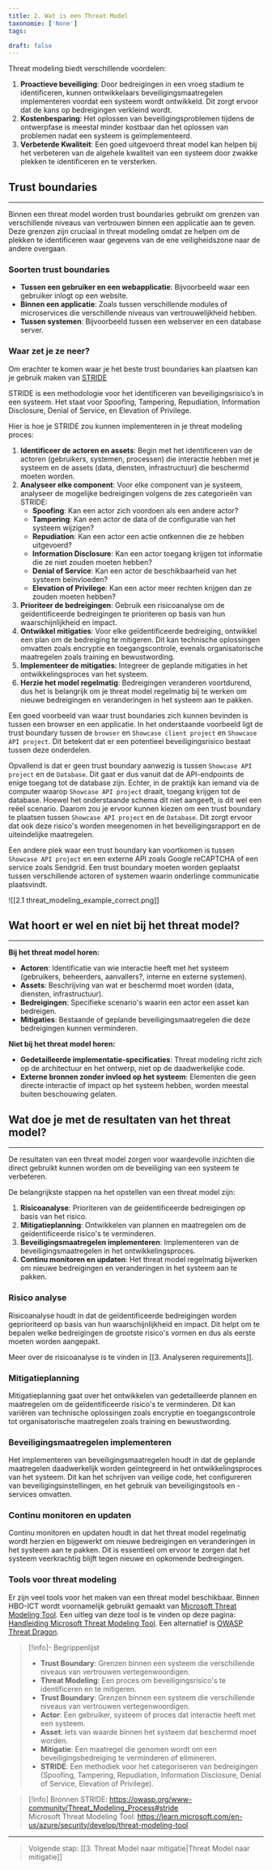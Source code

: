 ```yaml
---
title: 2. Wat is een Threat Model
taxonomie: ['None']
tags:

draft: false 
---
```


Threat modeling biedt verschillende voordelen:
1. **Proactieve beveiliging**: Door bedreigingen in een vroeg stadium te identificeren, kunnen ontwikkelaars beveiligingsmaatregelen implementeren voordat een systeem wordt ontwikkeld. Dit zorgt ervoor dat de kans op bedreigingen verkleind wordt.
2. **Kostenbesparing**: Het oplossen van beveiligingsproblemen tijdens de ontwerpfase is meestal minder kostbaar dan het oplossen van problemen nadat een systeem is geïmplementeerd.
3. **Verbeterde Kwaliteit**: Een goed uitgevoerd threat model kan helpen bij het verbeteren van de algehele kwaliteit van een systeem door zwakke plekken te identificeren en te versterken.
## Trust boundaries
---
Binnen een threat model worden trust boundaries gebruikt om grenzen van verschillende niveaus van vertrouwen binnen een applicatie aan te geven. Deze grenzen zijn cruciaal in threat modeling omdat ze helpen om de plekken te identificeren waar gegevens van de ene veiligheidszone naar de andere overgaan.
### Soorten trust boundaries
- **Tussen een gebruiker en een webapplicatie**: Bijvoorbeeld waar een gebruiker inlogt op een website.
- **Binnen een applicatie**: Zoals tussen verschillende modules of microservices die verschillende niveaus van vertrouwelijkheid hebben.
- **Tussen systemen**: Bijvoorbeeld tussen een webserver en een database server.
### Waar zet je ze neer?
Om erachter te komen waar je het beste trust boundaries kan plaatsen kan je gebruik maken van [STRIDE](https://owasp.org/www-community/Threat_Modeling_Process#stride) 

STRIDE is een methodologie voor het identificeren van beveiligingsrisico’s in een systeem. Het staat voor Spoofing, Tampering, Repudiation, Information Disclosure, Denial of Service, en Elevation of Privilege. 

Hier is hoe je STRIDE zou kunnen implementeren in je threat modeling proces:
1. **Identificeer de actoren en assets**: Begin met het identificeren van de actoren (gebruikers, systemen, processen) die interactie hebben met je systeem en de assets (data, diensten, infrastructuur) die beschermd moeten worden.
2. **Analyseer elke component**: Voor elke component van je systeem, analyseer de mogelijke bedreigingen volgens de zes categorieën van STRIDE:
	- **Spoofing**: Kan een actor zich voordoen als een andere actor?
    - **Tampering**: Kan een actor de data of de configuratie van het systeem wijzigen?
    - **Repudiation**: Kan een actor een actie ontkennen die ze hebben uitgevoerd?
    - **Information Disclosure**: Kan een actor toegang krijgen tot informatie die ze niet zouden moeten hebben?
    - **Denial of Service**: Kan een actor de beschikbaarheid van het systeem beïnvloeden?
    - **Elevation of Privilege**: Kan een actor meer rechten krijgen dan ze zouden moeten hebben?
3. **Prioriteer de bedreigingen**: Gebruik een risicoanalyse om de geïdentificeerde bedreigingen te prioriteren op basis van hun waarschijnlijkheid en impact.
4. **Ontwikkel mitigaties**: Voor elke geïdentificeerde bedreiging, ontwikkel een plan om de bedreiging te mitigeren. Dit kan technische oplossingen omvatten zoals encryptie en toegangscontrole, evenals organisatorische maatregelen zoals training en bewustwording.
5. **Implementeer de mitigaties**: Integreer de geplande mitigaties in het ontwikkelingsproces van het systeem.
6. **Herzie het model regelmatig**: Bedreigingen veranderen voortdurend, dus het is belangrijk om je threat model regelmatig bij te werken om nieuwe bedreigingen en veranderingen in het systeem aan te pakken.

Een goed voorbeeld van waar trust boundaries zich kunnen bevinden is tussen een browser en een applicatie. In het onderstaande voorbeeld ligt de trust boundary tussen de `browser` en `Showcase client project` en `Showcase API project`. Dit betekent dat er een potentieel beveiligingsrisico bestaat tussen deze onderdelen.

Opvallend is dat er geen trust boundary aanwezig is tussen `Showcase API project` en de `Database`. Dit gaat er dus vanuit dat de API-endpoints de enige toegang tot de database zijn. Echter, in de praktijk kan iemand via de computer waarop `Showcase API project` draait, toegang krijgen tot de database. Hoewel het onderstaande schema dit niet aangeeft, is dit wel een reëel scenario. Daarom zou je ervoor kunnen kiezen om een trust boundary te plaatsen tussen `Showcase API project` en de `Database`. Dit zorgt ervoor dat ook deze risico's worden meegenomen in het beveiligingsrapport en de uiteindelijke maatregelen.

Een andere plek waar een trust boundary kan voortkomen is tussen `Showcase API project` en een externe API zoals Google reCAPTCHA of een service zoals Sendgrid. Een trust boundary moeten worden geplaatst tussen verschillende actoren of systemen waarin onderlinge communicatie plaatsvindt. 

![[2.1 threat_modeling_example_correct.png]]

## Wat hoort er wel en niet bij het threat model?
---
**Bij het threat model horen:**
- **Actoren**: Identificatie van wie interactie heeft met het systeem (gebruikers, beheerders, aanvallers?, interne en externe systemen).
- **Assets**: Beschrijving van wat er beschermd moet worden (data, diensten, infrastructuur).
- **Bedreigingen**: Specifieke scenario's waarin een actor een asset kan bedreigen.
- **Mitigaties**: Bestaande of geplande beveiligingsmaatregelen die deze bedreigingen kunnen verminderen.

**Niet bij het threat model horen:**
- **Gedetailleerde implementatie-specificaties**: Threat modeling richt zich op de architectuur en het ontwerp, niet op de daadwerkelijke code.
- **Externe bronnen zonder invloed op het systeem**: Elementen die geen directe interactie of impact op het systeem hebben, worden meestal buiten beschouwing gelaten.
## Wat doe je met de resultaten van het threat model?
---
De resultaten van een threat model zorgen voor waardevolle inzichten die direct gebruikt kunnen worden om de beveiliging van een systeem te verbeteren. 

De belangrijkste stappen na het opstellen van een threat model zijn:
1. **Risicoanalyse**: Prioriteren van de geïdentificeerde bedreigingen op basis van het risico.
2. **Mitigatieplanning**: Ontwikkelen van plannen en maatregelen om de geïdentificeerde risico's te verminderen.
3. **Beveiligingsmaatregelen implementeren**: Implementeren van de beveiligingsmaatregelen in het ontwikkelingsproces.
4. **Continu monitoren en updaten**: Het threat model regelmatig bijwerken om nieuwe bedreigingen en veranderingen in het systeem aan te pakken.
### Risico analyse
Risicoanalyse houdt in dat de geïdentificeerde bedreigingen worden geprioriteerd op basis van hun waarschijnlijkheid en impact. Dit helpt om te bepalen welke bedreigingen de grootste risico's vormen en dus als eerste moeten worden aangepakt.

Meer over de risicoanalyse is te vinden in [[3. Analyseren requirements]].
### Mitigatieplanning
Mitigatieplanning gaat over het ontwikkelen van gedetailleerde plannen en maatregelen om de geïdentificeerde risico's te verminderen. Dit kan variëren van technische oplossingen zoals encryptie en toegangscontrole tot organisatorische maatregelen zoals training en bewustwording.
### Beveiligingsmaatregelen implementeren
Het implementeren van beveiligingsmaatregelen houdt in dat de geplande maatregelen daadwerkelijk worden geïntegreerd in het ontwikkelingsproces van het systeem. Dit kan het schrijven van veilige code, het configureren van beveiligingsinstellingen, en het gebruik van beveiligingstools en -services omvatten.
### Continu monitoren en updaten
Continu monitoren en updaten houdt in dat het threat model regelmatig wordt herzien en bijgewerkt om nieuwe bedreigingen en veranderingen in het systeem aan te pakken. Dit is essentieel om ervoor te zorgen dat het systeem veerkrachtig blijft tegen nieuwe en opkomende bedreigingen.
### Tools voor threat modeling
Er zijn veel tools voor het maken van een threat model beschikbaar. Binnen HBO-ICT wordt voornamelijk gebruikt gemaakt van [Microsoft Threat Modeling Tool](https://learn.microsoft.com/en-us/azure/security/develop/threat-modeling-tool).  Een uitleg van deze tool is te vinden op deze pagina: [Handleiding Microsoft Threat Modeling Tool](Handleiding%20Microsoft%20Threat%20Modeling%20Tool.md). Een alternatief is [OWASP Threat Dragon](https://owasp.org/www-project-threat-dragon/).

> [!info]- Begrippenlijst
>- **Trust Boundary**: Grenzen binnen een systeem die verschillende niveaus van vertrouwen vertegenwoordigen.
>- **Threat Modeling**: Een proces om beveiligingsrisico's te identificeren en te mitigeren.
>- **Trust Boundary**: Grenzen binnen een systeem die verschillende niveaus van vertrouwen vertegenwoordigen.
>- **Actor**: Een gebruiker, systeem of proces dat interactie heeft met een systeem.
>- **Asset**: Iets van waarde binnen het systeem dat beschermd moet worden.
>- **Mitigatie**: Een maatregel die genomen wordt om een beveiligingsbedreiging te verminderen of elimineren.
>- **STRIDE**: Een methodiek voor het categoriseren van bedreigingen (Spoofing, Tampering, Repudiation, Information Disclosure, Denial of Service, Elevation of Privilege).

> [!info] Bronnen
> STRIDE: https://owasp.org/www-community/Threat_Modeling_Process#stride \
> Microsoft Threat Modeling Tool: https://learn.microsoft.com/en-us/azure/security/develop/threat-modeling-tool

---
> Volgende stap: [[3. Threat Model naar mitigatie|Threat Model naar mitigatie]]